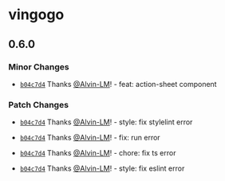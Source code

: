# vingogo

## 0.6.0

### Minor Changes

- [`b04c7d4`](https://github.com/vingogo/vin-ui/commit/b04c7d449acfab9c63c7e990c853f2ebc7d5cb12) Thanks [@Alvin-LM](https://github.com/Alvin-LM)! - feat: action-sheet component

### Patch Changes

- [`b04c7d4`](https://github.com/vingogo/vin-ui/commit/b04c7d449acfab9c63c7e990c853f2ebc7d5cb12) Thanks [@Alvin-LM](https://github.com/Alvin-LM)! - style: fix stylelint error

- [`b04c7d4`](https://github.com/vingogo/vin-ui/commit/b04c7d449acfab9c63c7e990c853f2ebc7d5cb12) Thanks [@Alvin-LM](https://github.com/Alvin-LM)! - fix: run error

- [`b04c7d4`](https://github.com/vingogo/vin-ui/commit/b04c7d449acfab9c63c7e990c853f2ebc7d5cb12) Thanks [@Alvin-LM](https://github.com/Alvin-LM)! - chore: fix ts error

- [`b04c7d4`](https://github.com/vingogo/vin-ui/commit/b04c7d449acfab9c63c7e990c853f2ebc7d5cb12) Thanks [@Alvin-LM](https://github.com/Alvin-LM)! - style: fix eslint error
